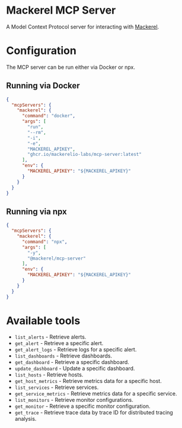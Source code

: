 # Mackerel MCP Server

A Model Context Protocol server for interacting with [Mackerel](https://mackerel.io).

# Configuration

The MCP server can be run either via Docker or npx.

## Running via Docker

```json
{
  "mcpServers": {
    "mackerel": {
      "command": "docker",
      "args": [
        "run",
        "--rm",
        "-i",
        "-e",
        "MACKEREL_APIKEY",
        "ghcr.io/mackerelio-labs/mcp-server:latest"
      ],
      "env": {
        "MACKEREL_APIKEY": "${MACKEREL_APIKEY}"
      }
    }
  }
}
```

## Running via npx

```json
{
  "mcpServers": {
    "mackerel": {
      "command": "npx",
      "args": [
        "-y",
        "@mackerel/mcp-server"
      ],
      "env": {
        "MACKEREL_APIKEY": "${MACKEREL_APIKEY}"
      }
    }
  }
}
```

# Available tools

* `list_alerts` - Retrieve alerts.
* `get_alert` - Retrieve a specific alert.
* `get_alert_logs` - Retrieve logs for a specific alert.
* `list_dashboards` - Retrieve dashboards.
* `get_dashboard` - Retrieve a specific dashboard.
* `update_dashboard` - Update a specific dashboard.
* `list_hosts` - Retrieve hosts.
* `get_host_metrics` - Retrieve metrics data for a specific host.
* `list_services` - Retrieve services.
* `get_service_metrics` - Retrieve metrics data for a specific service.
* `list_monitors` - Retrieve monitor configurations.
* `get_monitor` - Retrieve a specific monitor configuration.
* `get_trace` - Retrieve trace data by trace ID for distributed tracing analysis.
